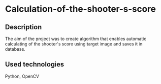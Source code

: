 # Calculation-of-the-shooter-s-score  
## Description
The aim of the project was to create algorithm that enables automatic calculating of the shooter's score using target image and saves it in database. 
## Used technologies
Python, OpenCV
